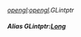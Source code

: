 _[opengl](../../modules/opengl/opengl-module.md):[opengl](../../modules/opengl/opengl-module.md).GLintptr_
##### Alias GLintptr:[Long](../../modules/wonkey/wonkey-types-long.md)
